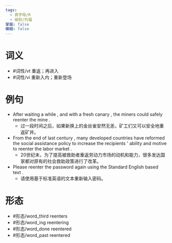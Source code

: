 ```yaml
---
tags:
  - 首字母/R
  - 级别/托福
掌握: false
模糊: false
---
```

# 词义
- #词性/vt  重返；再进入
- #词性/vi  重新入内；重新登场
# 例句
- After waiting a while , and with a fresh canary , the miners could safely reenter the mine .
	- 过一段时间之后，如果新换上的金丝雀安然无恙，矿工们又可以安全地重返矿井。
- From the end of last century , many developed countries have reformed the social assistance policy to increase the recipients ' ability and motive to reenter the labor market .
	- 20世纪末，为了提高被救助者重返劳动力市场的动机和能力，很多发达国家都对原有的社会救助政策进行了改革。
- Please reenter the password again using the Standard English based text .
	- 请使用基于标准英语的文本重新输入密码。
# 形态
- #形态/word_third reenters
- #形态/word_ing reentering
- #形态/word_done reentered
- #形态/word_past reentered
